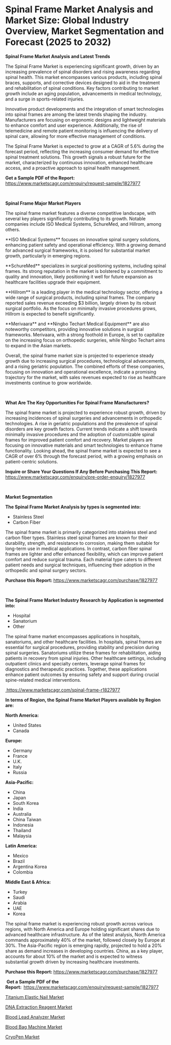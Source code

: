 <p><h1>Spinal Frame Market Analysis and Market Size: Global Industry Overview, Market Segmentation and Forecast (2025 to 2032)</h1></p><p><strong>Spinal Frame Market Analysis and Latest Trends</strong></p>
<p><p>The Spinal Frame Market is experiencing significant growth, driven by an increasing prevalence of spinal disorders and rising awareness regarding spinal health. This market encompasses various products, including spinal braces, supports, and corrective devices designed to aid in the treatment and rehabilitation of spinal conditions. Key factors contributing to market growth include an aging population, advancements in medical technology, and a surge in sports-related injuries.</p><p>Innovative product developments and the integration of smart technologies into spinal frames are among the latest trends shaping the industry. Manufacturers are focusing on ergonomic designs and lightweight materials to enhance comfort and user experience. Additionally, the rise of telemedicine and remote patient monitoring is influencing the delivery of spinal care, allowing for more effective management of conditions.</p><p>The Spinal Frame Market is expected to grow at a CAGR of 5.6% during the forecast period, reflecting the increasing consumer demand for effective spinal treatment solutions. This growth signals a robust future for the market, characterized by continuous innovation, enhanced healthcare access, and a proactive approach to spinal health management.</p></p>
<p><strong>Get a Sample PDF of the Report:&nbsp;</strong> <a href="https://www.marketscagr.com/enquiry/request-sample/1827977?utm_campaign=2136&utm_medium=2&utm_source=Github&utm_content=ia&utm_term=03032025&utm_id=spinal-frame">https://www.marketscagr.com/enquiry/request-sample/1827977</a></p>
<p>&nbsp;</p>
<p><strong>Spinal Frame Major Market Players</strong></p>
<p><p>The spinal frame market features a diverse competitive landscape, with several key players significantly contributing to its growth. Notable companies include ISO Medical Systems, SchureMed, and Hillrom, among others. </p><p>**ISO Medical Systems** focuses on innovative spinal surgery solutions, enhancing patient safety and operational efficiency. With a growing demand for advanced surgical frameworks, it is poised for substantial market growth, particularly in emerging regions.</p><p>**SchureMed** specializes in surgical positioning systems, including spinal frames. Its strong reputation in the market is bolstered by a commitment to quality and innovation, likely positioning it well for future expansion as healthcare facilities upgrade their equipment.</p><p>**Hillrom** is a leading player in the medical technology sector, offering a wide range of surgical products, including spinal frames. The company reported sales revenue exceeding $3 billion, largely driven by its robust surgical portfolio. As the focus on minimally invasive procedures grows, Hillrom is expected to benefit significantly.</p><p>**Merivaara** and **Ningbo Techart Medical Equipment** are also noteworthy competitors, providing innovative solutions in surgical frameworks. Merivaara, with a strong foothold in Europe, is set to capitalize on the increasing focus on orthopedic surgeries, while Ningbo Techart aims to expand in the Asian markets.</p><p>Overall, the spinal frame market size is projected to experience steady growth due to increasing surgical procedures, technological advancements, and a rising geriatric population. The combined efforts of these companies, focusing on innovation and operational excellence, indicate a promising trajectory for the market, with sales revenues expected to rise as healthcare investments continue to grow worldwide.</p></p>
<p>&nbsp;</p>
<p><strong>What Are The Key Opportunities For Spinal Frame Manufacturers?</strong></p>
<p><p>The spinal frame market is projected to experience robust growth, driven by increasing incidences of spinal surgeries and advancements in orthopedic technologies. A rise in geriatric populations and the prevalence of spinal disorders are key growth factors. Current trends indicate a shift towards minimally invasive procedures and the adoption of customizable spinal frames for improved patient comfort and recovery. Market players are focusing on innovative materials and smart technologies to enhance frame functionality. Looking ahead, the spinal frame market is expected to see a CAGR of over 6% through the forecast period, with a growing emphasis on patient-centric solutions.</p></p>
<p><strong>Inquire or Share Your Questions If Any Before Purchasing This Report:</strong> <a href="https://www.marketscagr.com/enquiry/pre-order-enquiry/1827977?utm_campaign=2136&utm_medium=2&utm_source=Github&utm_content=ia&utm_term=03032025&utm_id=spinal-frame">https://www.marketscagr.com/enquiry/pre-order-enquiry/1827977</a></p>
<p>&nbsp;</p>
<p><strong>Market Segmentation</strong></p>
<p><strong>The Spinal Frame Market Analysis by types is segmented into:</strong></p>
<p><ul><li>Stainless Steel</li><li>Carbon Fiber</li></ul></p>
<p><p>The spinal frame market is primarily categorized into stainless steel and carbon fiber types. Stainless steel spinal frames are known for their durability, strength, and resistance to corrosion, making them suitable for long-term use in medical applications. In contrast, carbon fiber spinal frames are lighter and offer enhanced flexibility, which can improve patient comfort and reduce surgical trauma. Each material type caters to different patient needs and surgical techniques, influencing their adoption in the orthopedic and spinal surgery sectors.</p></p>
<p><strong>Purchase this Report:&nbsp;</strong><a href="https://www.marketscagr.com/purchase/1827977?utm_campaign=2136&utm_medium=2&utm_source=Github&utm_content=ia&utm_term=03032025&utm_id=spinal-frame">https://www.marketscagr.com/purchase/1827977</a></p>
<p>&nbsp;</p>
<p><strong>The Spinal Frame Market Industry Research by Application is segmented into:</strong></p>
<p><ul><li>Hospital</li><li>Sanatorium</li><li>Other</li></ul></p>
<p><p>The spinal frame market encompasses applications in hospitals, sanatoriums, and other healthcare facilities. In hospitals, spinal frames are essential for surgical procedures, providing stability and precision during spinal surgeries. Sanatoriums utilize these frames for rehabilitation, aiding patients in recovery from spinal injuries. Other healthcare settings, including outpatient clinics and specialty centers, leverage spinal frames for diagnostics and therapeutic practices. Together, these applications enhance patient outcomes by ensuring safety and support during crucial spine-related medical interventions.</p></p>
<p><a href="https://www.marketscagr.com/spinal-frame-r1827977?utm_campaign=2136&utm_medium=2&utm_source=Github&utm_content=ia&utm_term=03032025&utm_id=spinal-frame">&nbsp;https://www.marketscagr.com/spinal-frame-r1827977</a></p>
<p><strong>In terms of Region, the Spinal Frame Market Players available by Region are:</strong></p>
<p>
    <p> <strong> North America: </strong>
        <ul>
            <li>United States</li>
            <li>Canada</li>
        </ul>
        </p> 
    <p> <strong> Europe: </strong>
        <ul>
            <li>Germany</li>
            <li>France</li>
            <li>U.K.</li>
            <li>Italy</li>
            <li>Russia</li>
        </ul>
        </p> 
    <p> <strong> Asia-Pacific: </strong>
        <ul>
            <li>China</li>
            <li>Japan</li>
            <li>South Korea</li>
            <li>India</li>
            <li>Australia</li>
            <li>China Taiwan</li>
            <li>Indonesia</li>
            <li>Thailand</li>
            <li>Malaysia</li>
        </ul>
        </p> 
    <p> <strong> Latin America: </strong>
        <ul>
            <li>Mexico</li>
            <li>Brazil</li>
            <li>Argentina Korea</li>
            <li>Colombia</li>
        </ul>
        </p> 
    <p> <strong> Middle East & Africa: </strong>
        <ul>
            <li>Turkey</li>
            <li>Saudi</li>
            <li>Arabia</li>
            <li>UAE</li>
            <li>Korea</li>
        </ul>
    </p>
    </p>
<p><p>The spinal frame market is experiencing robust growth across various regions, with North America and Europe holding significant shares due to advanced healthcare infrastructure. As of the latest analysis, North America commands approximately 40% of the market, followed closely by Europe at 30%. The Asia-Pacific region is emerging rapidly, projected to hold a 20% share as demand increases in developing countries. China, as a key player, accounts for about 10% of the market and is expected to witness substantial growth driven by increasing healthcare investments.</p></p>
<p><strong>Purchase this Report: </strong><a href="https://www.marketscagr.com/purchase/1827977?utm_campaign=2136&utm_medium=2&utm_source=Github&utm_content=ia&utm_term=03032025&utm_id=spinal-frame">https://www.marketscagr.com/purchase/1827977</a></p>
<p>&nbsp;<strong>Get a Sample PDF of the Report:&nbsp;&nbsp;</strong><a href="https://www.marketscagr.com/enquiry/request-sample/1827977?utm_campaign=2136&utm_medium=2&utm_source=Github&utm_content=ia&utm_term=03032025&utm_id=spinal-frame">https://www.marketscagr.com/enquiry/request-sample/1827977</a></p>
<p><strong></strong></p>
<p><p><a href="https://github.com/aarajlyre/Market-Research-Report-List-1/blob/main/titanium-elastic-nail-market.md?utm_campaign=2136&utm_medium=2&utm_source=Github&utm_content=ia&utm_term=03032025&utm_id=spinal-frame">Titanium Elastic Nail Market</a></p><p><a href="https://github.com/kovasovitzzg/Market-Research-Report-List-1/blob/main/dna-extraction-reagent-market.md?utm_campaign=2136&utm_medium=2&utm_source=Github&utm_content=ia&utm_term=03032025&utm_id=spinal-frame">DNA Extraction Reagent Market</a></p><p><a href="https://github.com/raaschadonle/Market-Research-Report-List-1/blob/main/blood-lead-analyzer-market.md?utm_campaign=2136&utm_medium=2&utm_source=Github&utm_content=ia&utm_term=03032025&utm_id=spinal-frame">Blood Lead Analyzer Market</a></p><p><a href="https://github.com/sawrovpipolo/Market-Research-Report-List-1/blob/main/blood-bag-machine-market.md?utm_campaign=2136&utm_medium=2&utm_source=Github&utm_content=ia&utm_term=03032025&utm_id=spinal-frame">Blood Bag Machine Market</a></p><p><a href="https://github.com/palenjeppecd/Market-Research-Report-List-1/blob/main/cryopen-market.md?utm_campaign=2136&utm_medium=2&utm_source=Github&utm_content=ia&utm_term=03032025&utm_id=spinal-frame">CryoPen Market</a></p></p>